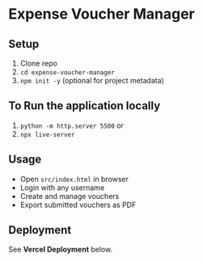 # Expense Voucher Manager

## Setup
1. Clone repo  
2. `cd expense-voucher-manager`  
3. `npm init -y` (optional for project metadata)

## To Run the application locally
1. `python -m http.server 5500`
 or
2. `npx live-server`



## Usage
- Open `src/index.html` in browser  
- Login with any username  
- Create and manage vouchers  
- Export submitted vouchers as PDF  

## Deployment
See **Vercel Deployment** below.
